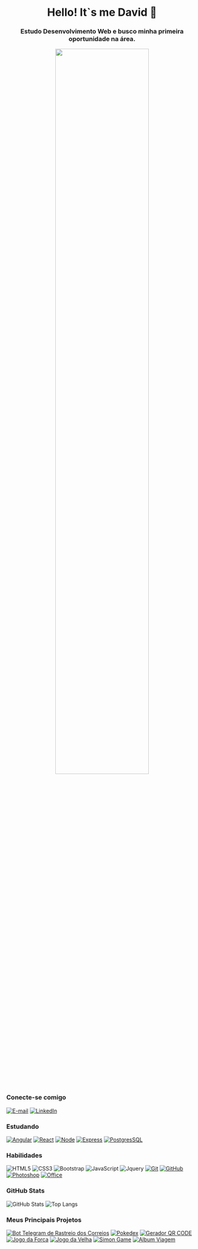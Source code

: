 <!--### Hi there 👋-->

<!--
**GDeusvid/GDeusvid** is a ✨ _special_ ✨ repository because its `README.md` (this file) appears on your GitHub profile.

Here are some ideas to get you started:

- 🔭 I’m currently working on ...
- 🌱 I’m currently learning ...
- 👯 I’m looking to collaborate on ...
- 🤔 I’m looking for help with ...
- 💬 Ask me about ...
- 📫 How to reach me: ...
- 😄 Pronouns: ...
- ⚡ Fun fact: ...
-->
<div align="center">
<h1> Hello! It`s me David 👋</h1>
<h3>Estudo Desenvolvimento Web e busco minha primeira oportunidade na área.</h3>
</div>
<!--![gif engraçado buscando](https://64.media.tumblr.com/54805606e41234da265775f4ee8631ef/41d4a35f37c5abf1-f6/s1280x1920/c86995ddee2840dabfff99995367a58ed1382687.gifv)-->
<div align="center">
<img src="https://64.media.tumblr.com/54805606e41234da265775f4ee8631ef/41d4a35f37c5abf1-f6/s1280x1920/c86995ddee2840dabfff99995367a58ed1382687.gifv" width="70%">
</div>

### Conecte-se comigo
[![E-mail](https://img.shields.io/badge/-Email-000?style=for-the-badge&logo=microsoft-outlook&logoColor=E94D5F)](mailto:david.dev.go@gmail.com)
[![LinkedIn](https://img.shields.io/badge/-LinkedIn-000?style=for-the-badge&logo=linkedin&logoColor=30A3DC)](https://www.linkedin.com/in/david-willian-g/)
<!--[![Perfil DIO](https://img.shields.io/badge/-Perfil%20na%20DIO-30A3DC?style=for-the-badge)](https://web.dio.me/users/gdavidwillian)-->

### Estudando
[![Angular](https://img.shields.io/badge/angular-000?style=for-the-badge&logo=angular&logoColor=red)](https://docs.github.com/)
[![React](https://img.shields.io/badge/react-000?style=for-the-badge&logo=react&logoColor=blue)](https://docs.github.com/)
[![Node](https://img.shields.io/badge/node-000?style=for-the-badge&logo=nodedotjs&logoColor=green)](https://docs.github.com/)
[![Express](https://img.shields.io/badge/express-000?style=for-the-badge&logo=express&logoColor=white)](https://docs.github.com/)
[![PostgresSQL](https://img.shields.io/badge/PostgreSQL-000?style=for-the-badge&logo=postgresql&logoColor=blue)](https://docs.github.com/)

### Habilidades
![HTML5](https://img.shields.io/badge/HTML-000?style=for-the-badge&logo=html5&logoColor=orange)
![CSS3](https://img.shields.io/badge/CSS3-000?style=for-the-badge&logo=css3&logoColor=blue)
![Bootstrap](https://img.shields.io/badge/bootstrap-000?style=for-the-badge&logo=bootstrap)
![JavaScript](https://img.shields.io/badge/JavaScript-000?style=for-the-badge&logo=javascript&logoColor=yellow)
![Jquery](https://img.shields.io/badge/jquery-000?style=for-the-badge&logo=jquery&logoColor=blue)
[![Git](https://img.shields.io/badge/Git-000?style=for-the-badge&logo=git&logoColor=E94D5F)](https://git-scm.com/doc) 
[![GitHub](https://img.shields.io/badge/GitHub-000?style=for-the-badge&logo=github&logoColor=30A3DC)](https://docs.github.com/)
[![Photoshop](https://img.shields.io/badge/Photoshop-000?style=for-the-badge&logo=adobephotoshop&logoColor=blue)](https://docs.github.com/)
[![Office](https://img.shields.io/badge/Office-000?style=for-the-badge&logo=microsoftoffice&logoColor=orange)](https://docs.github.com/)

### GitHub Stats
![GitHub Stats](https://github-readme-stats.vercel.app/api?username=Gdeusvid&theme=transparent&bg_color=000&border_color=30A3DC&show_icons=true&icon_color=30A3DC&title_color=E94D5F&text_color=FFF&hide_title=true&hide=stars)
![Top Langs](https://github-readme-stats-git-masterrstaa-rickstaa.vercel.app/api/top-langs/?username=Gdeusvid&layout=compact&bg_color=000&border_color=30A3DC&title_color=E94D5F&text_color=FFF)

### Meus Principais Projetos
[![Bot Telegram de Rastreio dos Correios](https://github-readme-stats.vercel.app/api/pin/?username=Gdeusvid&repo=Rastreio_Correios_Telegram_Bot&bg_color=000&border_color=30A3DC&show_icons=true&icon_color=30A3DC&title_color=E94D5F&text_color=FFF)](https://github.com/Gdeusvid/Rastreio_Correios_Telegram_Bot)
[![Pokedex](https://github-readme-stats.vercel.app/api/pin/?username=Gdeusvid&repo=js-developer-pokedex&bg_color=000&border_color=30A3DC&show_icons=true&icon_color=30A3DC&title_color=E94D5F&text_color=FFF)](https://github.com/Gdeusvid/js-developer-pokedex)
[![Gerador QR CODE](https://github-readme-stats.vercel.app/api/pin/?username=Gdeusvid&repo=QR-Code-Infinity&bg_color=000&border_color=30A3DC&show_icons=true&icon_color=30A3DC&title_color=E94D5F&text_color=FFF)](https://github.com/Gdeusvid/QR-Code-Infinity)
[![Jogo da Forca](https://github-readme-stats.vercel.app/api/pin/?username=Gdeusvid&repo=jogo-da-forca&bg_color=000&border_color=30A3DC&show_icons=true&icon_color=30A3DC&title_color=E94D5F&text_color=FFF)](https://github.com/Gdeusvid/jogo-da-forca)
[![Jogo da Velha](https://github-readme-stats.vercel.app/api/pin/?username=Gdeusvid&repo=jogo-da-velha&bg_color=000&border_color=30A3DC&show_icons=true&icon_color=30A3DC&title_color=E94D5F&text_color=FFF)](https://github.com/Gdeusvid/jogo-da-velha)
[![Simon Game](https://github-readme-stats.vercel.app/api/pin/?username=Gdeusvid&repo=simon-game&bg_color=000&border_color=30A3DC&show_icons=true&icon_color=30A3DC&title_color=E94D5F&text_color=FFF)](https://github.com/Gdeusvid/simon-game)
[![Album Viagem](https://github-readme-stats.vercel.app/api/pin/?username=Gdeusvid&repo=Album-Fotos-Fortaleza-2023&bg_color=000&border_color=30A3DC&show_icons=true&icon_color=30A3DC&title_color=E94D5F&text_color=FFF)](https://github.com/Gdeusvid/Album-Fotos-Fortaleza-2023)
